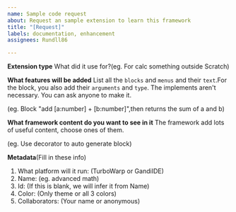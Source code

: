 ```yaml
---
name: Sample code request
about: Request an sample extension to learn this framework
title: "[Request]"
labels: documentation, enhancement
assignees: Rundll86

---
```


**Extension type**
What did it use for?(eg. For calc something outside Scratch)

**What features will be added**
List all the `blocks` and `menus` and their `text`.For the block, you also add their `arguments` and `type`. The implements aren't necessary. You can ask anyone to make it.

(eg. Block "add [a:number] + [b:number]",then returns the sum of a and b)

**What framework content do you want to see in it**
The framework add lots of useful content, choose ones of them.

(eg. Use decorator to auto generate block)

**Metadata**(Fill in these info)
1. What platform will it run: (TurboWarp or GandiIDE)
2. Name: (eg. advanced math)
3. Id: (If this is blank, we will infer it from Name)
4. Color: (Only theme or all 3 colors)
5. Collaborators: (Your name or anonymous)
